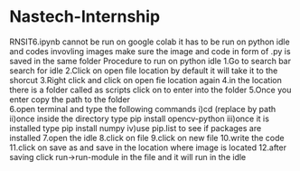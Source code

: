 # Nastech-Internship
RNSIT6.ipynb cannot be run on google colab it has to be run on python idle and codes invovling images make sure the image and code in form of .py is saved in the same folder
Procedure to run on python idle
1.Go to search bar search for idle 
2.Click on open file location by default it will take it to the shorcut 
3.Right click and click on open fie location again
4.in the location there is a folder called as scripts click on to enter into the folder
5.Once you enter copy the path to the folder  
6.open terminal and type the following commands
i)cd <path of scripts folder> (replace <path of scripts folder> by path 
ii)once inside the directory type pip install opencv-python 
iii)once it is installed type pip install numpy
iv)use pip.list to see if packages are installed
7.open the idle
8.click on file 
9.click on new file
10.write the code
11.click on save as and save in the location where image is located
12.after saving click run->run-module in the file and it will run in the idle
